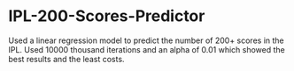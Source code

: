 # IPL-200-Scores-Predictor

Used a linear regression model to predict the number of 200+ scores in the IPL. 
Used 10000 thousand iterations and an alpha of 0.01 which showed the best results and the least costs.